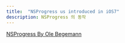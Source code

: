 ```yaml
---
title:  "NSProgress us introduced in iOS7"
description: NSProgress 의 동작
---
```


[NSProgress By Ole Begemann]

[NSProgress By Ole Begemann]: http://oleb.net/blog/2014/03/nsprogress/
